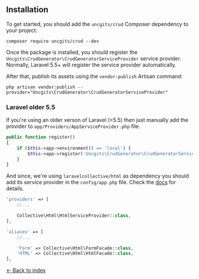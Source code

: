 ## Installation

To get started, you should add the `uncgits/crud` Composer dependency to your project:
```
composer require uncgits/crud --dev
```
Once the package is installed, you should register the `Uncgits\CrudGenerator\CrudGeneratorServiceProvider` service provider. Normally, Laravel 5.5+ will register the service provider automatically.

After that, publish its assets using the `vendor:publish` Artisan command:
```
php artisan vendor:publish --provider="Uncgits\CrudGenerator\CrudGeneratorServiceProvider"
```

### Laravel older 5.5

If you're using an older verson of Laravel (<5.5) then just manually add the provider to `app/Providers/AppServiceProvider.php` file.

```php
public function register()
{
    if ($this->app->environment() == 'local') {
        $this->app->register('Uncgits\CrudGenerator\CrudGeneratorServiceProvider');
    }
}
```

And since, we're using `laravelcollective/html` as dependency you should add its service provider in the `config/app.php` file. Check the [docs](https://laravelcollective.com/docs/master/html) for details.

```php
'providers' => [
    //...

    Collective\Html\HtmlServiceProvider::class,
],

'aliases' => [
    //...

    'Form' => Collective\Html\FormFacade::class,
    'HTML' => Collective\Html\HtmlFacade::class,
],
```

[&larr; Back to index](README.md)
